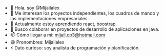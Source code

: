 - 👋 Hola, soy @Mijailalex
- 👀 Me interesan los proyectos independientes, los cuadros de mando y las implementaciones empresariales.
- 🌱 Actualmente estoy aprendiendo react, boostrap.
- 💞️ Busco colaborar en proyectos de desarrollo de aplicaciones en java.
- 📫 Cómo llegar a mí: mijail.cp3@hotmail.com
- 😄 Pronombres: Mijailalex
- ⚡ Dato curioso: soy analista de programación y planificación.
